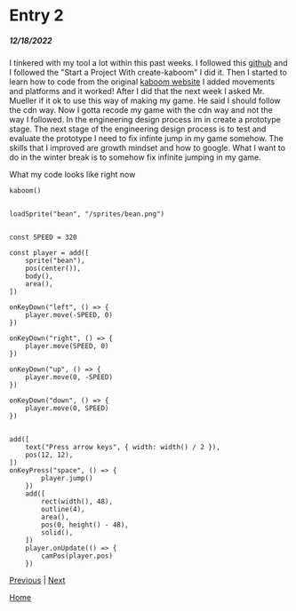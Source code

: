 # Entry 2
##### 12/18/2022

I tinkered with my tool a lot within this past weeks. I followed this [github](https://github.com/replit/kaboom) and I followed the "Start a Project With create-kaboom" I did it. Then I started to learn how to code from the original [kaboom website](https://kaboomjs.com) I added movements and platforms and it worked! After I did that the next week I asked Mr. Mueller if it ok to use this way of making my game. He said I should follow the cdn way. Now I gotta recode my game with the cdn way and not the way I followed. In the engineering design process im in create a prototype stage. The next stage of the engineering design process is to test and evaluate the prototype I need to fix infinte jump in my game somehow. The skills that I improved are growth mindset and how to google. What I want to do in the winter break is to somehow fix infinite jumping in my game.



What my code looks like right now

``` 
kaboom()


loadSprite("bean", "/sprites/bean.png")


const SPEED = 320

const player = add([
	sprite("bean"),
	pos(center()),
	body(),
	area(),
])

onKeyDown("left", () => {
	player.move(-SPEED, 0)
})

onKeyDown("right", () => {
	player.move(SPEED, 0)
})

onKeyDown("up", () => {
	player.move(0, -SPEED)
})

onKeyDown("down", () => {
	player.move(0, SPEED)
})


add([
	text("Press arrow keys", { width: width() / 2 }),
	pos(12, 12),
])
onKeyPress("space", () => {
	    player.jump()
	})
	add([
		rect(width(), 48),
		outline(4),
		area(),
		pos(0, height() - 48),
		solid(),
	])
	player.onUpdate(() => {
		camPos(player.pos)
	})
```

[Previous](entry01.md) | [Next](entry03.md)

[Home](../README.md)
